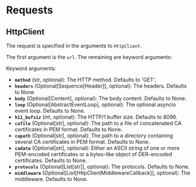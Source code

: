 # Requests

## HttpClient

The request is specified in the arguments to `HttpClient`.

The first argument is the `url`. The remaining are keyword arguments:

Keyword arguments:

- **`method`** (str, optional): The HTTP method. Defaults to 'GET'.
- **`headers`** (Optional[Sequence[Header]], optional): The headers. Defaults to
  None.
- **`body`** (Optional[Content], optional): The body content. Defaults to
  None.
- **`loop`** (Optional[AbstractEventLoop], optional): The optional asyncio
  event loop. Defaults to None.
- **`h11_bufsiz`** (int, optional): The HTTP/1 buffer size. Defaults to 8096.
- **`cafile`** (Optional[str], optional): The path to a file of concatenated
  CA certificates in PEM format. Defaults to None.
- **`capath`** (Optional[str], optional): The path to a directory containing
  several CA certificates in PEM format. Defaults to None.
- **`cadata`** (Optional[str], optional): Either an ASCII string of one or
  more PEM-encoded certificates or a bytes-like object of
  DER-encoded certificates. Defaults to None.
- **`protocols`** (Optional[List[str]], optional): The protocols. Defaults
  to None.
- **`middleware`** (Optional[List[HttpClientMiddlewareCallback]], optional): The
  middleware. Defaults to None.
